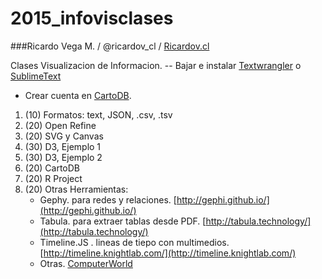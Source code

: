 # 2015_infovisclases

###Ricardo Vega M. / @ricardov_cl / [Ricardov.cl](http://www.riardov.cl)

Clases Visualizacion de Informacion.
-- Bajar e instalar [Textwrangler](http://www.barebones.com/products/textwrangler/) o [SublimeText](http://www.sublimetext.com/)
- Crear cuenta en [CartoDB](https://cartodb.com/). 


1. (10) Formatos: text, JSON, .csv, .tsv
2. (20) Open Refine
3. (20) SVG y Canvas
4. (30) D3, Ejemplo 1
5. (30) D3, Ejemplo 2
6. (20) CartoDB
7. (20) R Project
8. (20) Otras Herramientas: 
	- Gephy. para redes y relaciones. [http://gephi.github.io/](http://gephi.github.io/)
 	- Tabula. para extraer tablas desde PDF. [http://tabula.technology/](http://tabula.technology/)
	- Timeline.JS . lineas de tiepo con multimedios. [http://timeline.knightlab.com/](http://timeline.knightlab.com/) 
	- Otras. [ComputerWorld](http://www.computerworld.com/article/2506820/business-intelligence/business-intelligence-chart-and-image-gallery-30-free-tools-for-data-visualization-and-analysis.html?nsdr=true)